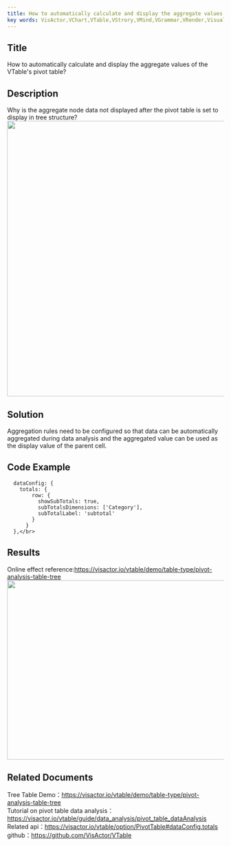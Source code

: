 ```yaml
---
title: How to automatically calculate and display the aggregate values of the VTable's pivot table?</br>
key words: VisActor,VChart,VTable,VStrory,VMind,VGrammar,VRender,Visualization,Chart,Data,Table,Graph,Gis,LLM
---
```

## Title

How to automatically calculate and display the aggregate values of the VTable's pivot table?</br>
## Description

Why is the aggregate node data not displayed after the pivot table is set to display in tree structure?</br>
<img src='https://cdn.jsdelivr.net/gh/xuanhun/articles/visactor/img/DhKzbArAKohl8lx6QwicFeRWnvb.gif' alt='' width='701' height='639'>

## Solution 

Aggregation rules need to be configured so that data can be automatically aggregated during data analysis and the aggregated value can be used as the display value of the parent cell.</br>
## Code Example

```
  dataConfig: {
    totals: {
        row: {
          showSubTotals: true,
          subTotalsDimensions: ['Category'],
          subTotalLabel: 'subtotal'
        }
      }
  },</br>
```
## Results

Online effect reference:https://visactor.io/vtable/demo/table-type/pivot-analysis-table-tree</br>
<img src='https://cdn.jsdelivr.net/gh/xuanhun/articles/visactor/img/TfUKbUwmVoaKt4xhLw3c4aONnxx.gif' alt='' width='1338' height='416'>

## Related Documents

Tree Table Demo：https://visactor.io/vtable/demo/table-type/pivot-analysis-table-tree</br>
Tutorial on pivot table data analysis：https://visactor.io/vtable/guide/data_analysis/pivot_table_dataAnalysis</br>
Related api：https://visactor.io/vtable/option/PivotTable#dataConfig.totals</br>
github：https://github.com/VisActor/VTable</br>

